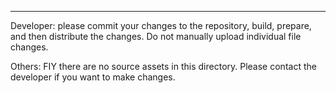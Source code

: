 - - -

Developer: please commit your changes to the repository, build,
prepare, and then distribute the changes. Do not manually upload
individual file changes.

Others: FIY there are no source assets in this directory. Please
contact the developer if you want to make changes.
